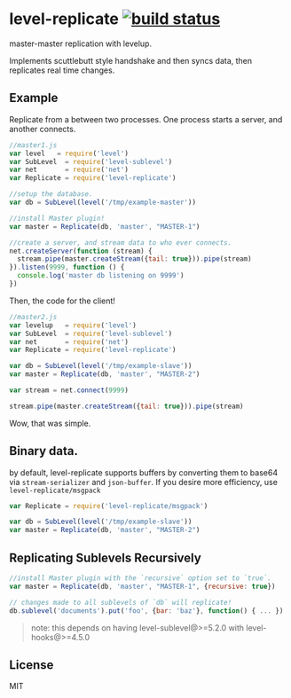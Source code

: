 # level-replicate [![build status](https://secure.travis-ci.org/dominictarr/level-replicate.png)](http://travis-ci.org/dominictarr/level-replicate)

master-master replication with levelup.

Implements scuttlebutt style handshake and then syncs data, then replicates real time changes.

## Example

Replicate from a between two processes.
One process starts a server, and another connects.

``` js
//master1.js
var level   = require('level')
var SubLevel  = require('level-sublevel')
var net       = require('net')
var Replicate = require('level-replicate')

//setup the database.
var db = SubLevel(level('/tmp/example-master'))

//install Master plugin!
var master = Replicate(db, 'master', "MASTER-1")

//create a server, and stream data to who ever connects.
net.createServer(function (stream) {
  stream.pipe(master.createStream({tail: true})).pipe(stream)
}).listen(9999, function () {
  console.log('master db listening on 9999')
})
```

Then, the code for the client!

``` js
//master2.js
var levelup   = require('level')
var SubLevel  = require('level-sublevel')
var net       = require('net')
var Replicate = require('level-replicate')

var db = SubLevel(level('/tmp/example-slave'))
var master = Replicate(db, 'master', "MASTER-2")

var stream = net.connect(9999)

stream.pipe(master.createStream({tail: true})).pipe(stream)
```

Wow, that was simple.

## Binary data.

by default, level-replicate supports buffers by converting them to base64 via `stream-serializer` and `json-buffer`.
If you desire more efficiency, use `level-replicate/msgpack`

``` js
var Replicate = require('level-replicate/msgpack')

var db = SubLevel(level('/tmp/example-slave'))
var master = Replicate(db, 'master', "MASTER-2")
```

## Replicating Sublevels Recursively

```js
//install Master plugin with the `recursive` option set to `true`.
var master = Replicate(db, 'master', "MASTER-1", {recursive: true})

// changes made to all sublevels of `db` will replicate!
db.sublevel('documents').put('foo', {bar: 'baz'}, function() { ... })
```

> note: this depends on having level-sublevel@>=5.2.0 with level-hooks@>=4.5.0

<!--

## did someone say "webscale"?

### master in the middle

writes go to the master, and are then copied to many slaves.
requests are load balanced across the slaves...

### slave in the middle

A large amount of data is written to many masters.
Each master aggregates the data (probably with a module like
[map-reduce](https://github.com/dominictarr/map-reduce)),
and then the _aggregation_ is replicated into the central slave.

The central slave the applies the same aggregation _again_,
giving you global data.

(it's important here that the data from each node does not collide.
keys from each node need a different prefix or to be stored in a
separate [sublevel](https://github.com/dominictarr/level-sublevel))

-->

## License

MIT
